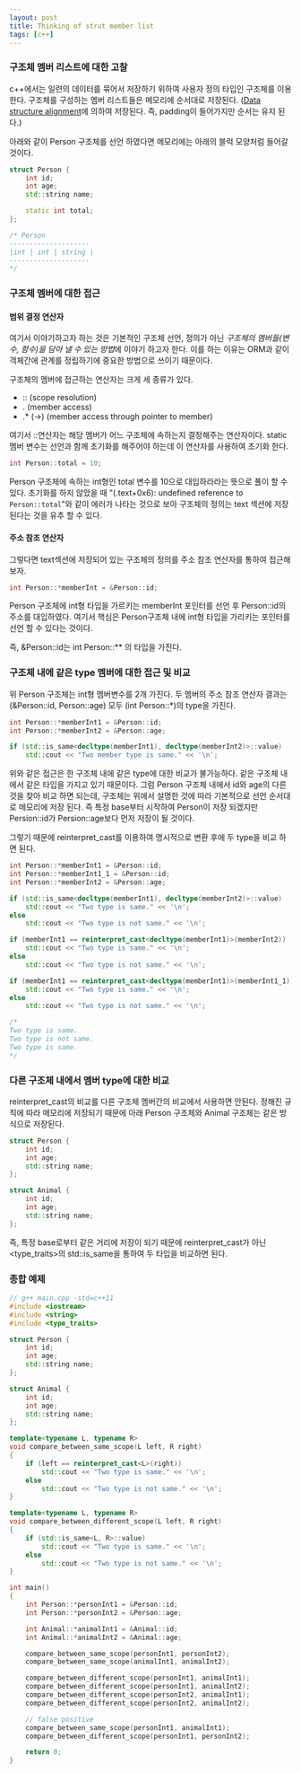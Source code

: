 ```yaml
---
layout: post
title: Thinking of strut member list
tags: [c++] 
---
```


### 구조체 멤버 리스트에 대한 고찰
c++에서는 일련의 데이터를 묶어서 저장하기 위하여 사용자 정의 타입인 구조체를 이용한다. 
구조체를 구성하는 멤버 리스트들은 메모리에 순서대로 저장된다. ([Data structure alignment][1]에 
의하여 저장된다. 즉, padding이 들어가지만 순서는 유지 된다.)

아래와 같이 Person 구조체를 선언 하였다면 메모리에는 아래의 블럭 모양처럼 들어갈 것이다.

```cpp
struct Person {
	int id;
	int age;
	std::string name;

	static int total;
};

/* Person
--------------------
|int | int | string |
--------------------
*/
```

### 구조체 멤버에 대한 접근
#### 범위 결정 연산자
여기서 이야기하고자 하는 것은 기본적인 구조체 선언, 정의가 아닌 *구조체의 멤버들(변수, 함수)을 
담아 낼 수 있는 방법*에 이야기 하고자 한다. 이를 하는 이유는 ORM과 같이 객체간에 관계를 정립하기에 
중요한 방법으로 쓰이기 때문이다.

구조체의 멤버에 접근하는 연산자는 크게 세 종류가 있다.
- :: (scope resolution)
- . (member access)
- .* (->) (member access through pointer to member)

여기서 ::연산자는 해당 멤버가 어느 구조체에 속하는지 결정해주는 연산자이다. static 멤버 변수는 
선언과 함께 초기화를 해주어야 하는데 이 연산자를 사용하여 초기화 한다.

```cpp
int Person::total = 10; 
```
Person 구조체에 속하는 int형인 total 변수를 10으로 대입하라라는 뜻으로 풀이 할 수 있다.
초기화를 하지 않았을 때 "(.text+0x6): undefined reference to `Person::total`"와 같이 
에러가 나타는 것으로 보아 구조체의 정의는 text 섹션에 저장 된다는 것을 유추 할 수 있다.

#### 주소 참조 연산자
그렇다면 text섹션에 저장되어 있는 구조체의 정의를 주소 참조 연산자를 통하여 접근해 보자.

```cpp
int Person::*memberInt = &Person::id; 
```

Person 구조체에 int형 타입을 가르키는 memberInt 포인터를 선언 후 Person::id의 주소를 대입하였다.
여기서 핵심은 Person구조체 내에 int형 타입을 가리키는 포인터를 선언 할 수 있다는 것이다.  

즉, &Person::id는 int Person::** 의 타입을 가진다.

### 구조체 내에 같은 type 멤버에 대한 접근 및 비교
위 Person 구조체는 int형 멤버변수를 2개 가진다. 두 멤버의 주소 참조 연산자 결과는 (&Person::id, Person::age) 모두 (int Person::*)의 type을 가진다.

```cpp
int Person::*memberInt1 = &Person::id;
int Person::*memberInt2 = &Person::age;

if (std::is_same<decltype(memberInt1), decltype(memberInt2)>::value)
	std::cout << "Two member type is same." << '\n';
```

위와 같은 접근은 한 구조체 내에 같은 type에 대한 비교가 불가능하다.
같은 구조체 내에서 같은 타입을 가지고 있기 때문이다. 그럼 Person 구조체 내에서 id와 
age의 다른 것을 찾아 비교 하면 되는데, 구조체는 위에서 설명한 것에 따라 기본적으로
선언 순서대로 메모리에 저장 된다. 즉 특정 base부터 시작하여 Person이 저장 되겠지만
Persion::id가 Persion::age보다 먼저 저장이 될 것이다.

그렇기 때문에 reinterpret_cast를 이용하여 명시적으로 변환 후에 두 type을 비교 하면 된다.

```cpp
int Person::*memberInt1 = &Person::id;
int Person::*memberInt1_1 = &Person::id;
int Person::*memberInt2 = &Person::age;

if (std::is_same<decltype(memberInt1), decltype(memberInt2)>::value)
	std::cout << "Two type is same." << '\n';
else
	std::cout << "Two type is not same." << '\n';

if (memberInt1 == reinterpret_cast<decltype(memberInt1)>(memberInt2))
	std::cout << "Two type is same." << '\n';
else
	std::cout << "Two type is not same." << '\n';

if (memberInt1 == reinterpret_cast<decltype(memberInt1)>(memberInt1_1))
	std::cout << "Two type is same." << '\n';
else
	std::cout << "Two type is not same." << '\n';

/*
Two type is same.
Two type is not same.
Two type is same.
*/
```

### 다른 구조체 내에서 멤버 type에 대한 비교
reinterpret_cast의 비교를 다른 구조체 멤버간의 비교에서 사용하면 안된다. 
정해진 규칙에 따라 메모리에 저장되기 때문에 아래 Person 구조체와 Animal 구조체는 같은 
방식으로 저장된다.
```cpp
struct Person {
	int id;
	int age;
	std::string name;
};

struct Animal {
	int id;
	int age;
	std::string name;
};
```
즉, 특정 base로부터 같은 거리에 저장이 되기 때문에 reinterpret_cast가 아닌 <type_traits>의 
std::is_same을 통하여 두 타입을 비교하면 된다.

### 종합 예제
```cpp
// g++ main.cpp -std=c++11
#include <iostream>
#include <string>
#include <type_traits>

struct Person {
	int id;
	int age;
	std::string name;
};

struct Animal {
	int id;
	int age;
	std::string name;
};

template<typename L, typename R>
void compare_between_same_scope(L left, R right)
{
	if (left == reinterpret_cast<L>(right))
		std::cout << "Two type is same." << '\n';
	else
		std::cout << "Two type is not same." << '\n';
}

template<typename L, typename R>
void compare_between_different_scope(L left, R right)
{
	if (std::is_same<L, R>::value)
		std::cout << "Two type is same." << '\n';
	else
		std::cout << "Two type is not same." << '\n';
}

int main()
{
	int Person::*personInt1 = &Person::id;
	int Person::*personInt2 = &Person::age;

	int Animal::*animalInt1 = &Animal::id;
	int Animal::*animalInt2 = &Animal::age;

	compare_between_same_scope(personInt1, personInt2);
	compare_between_same_scope(animalInt1, animalInt2);

	compare_between_different_scope(personInt1, animalInt1);
	compare_between_different_scope(personInt1, animalInt2);
	compare_between_different_scope(personInt2, animalInt1);
	compare_between_different_scope(personInt2, animalInt2);

	// false positive
	compare_between_same_scope(personInt1, animalInt1);
	compare_between_different_scope(personInt1, personInt2);

	return 0;
}
```

[1]:https://www.geeksforgeeks.org/structure-member-alignment-padding-and-data-packing/
